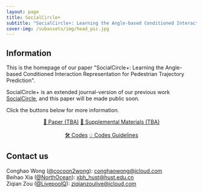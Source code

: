 ```yaml
---
layout: page
title: SocialCircle+
subtitle: "SocialCircle+: Learning the Angle-based Conditioned Interaction Representation for Pedestrian Trajectory Prediction"
cover-img: /subassets/img/head_pic.jpg
---
```

<!--
 * @Author: Ziqian Zou
 * @Date: 2024-05-31 15:53:21
 * @LastEditors: Ziqian Zou
 * @LastEditTime: 2024-06-06 21:07:31
 * @Description: file content
 * @Github: https://github.com/LivepoolQ
 * Copyright 2024 Ziqian Zou, All Rights Reserved.
-->

## Information

This is the homepage of our paper "SocialCircle+: Learning the Angle-based Conditioned Interaction Representation for Pedestrian Trajectory Prediction".

SocialCircle+ is an extended journal-version of our previous work [SocialCircle](https://github.com/cocoon2wong/SocialCircle), and this paper will be made public soon. 
<!-- The paper is available on arXiv. -->
Click the buttons below for more information.

<div style="text-align: center;">
    <a class="btn btn-colorful btn-lg" href="https://github.com/cocoon2wong/SocialCirclePlus">📖 Paper (TBA)</a>
    <a class="btn btn-colorful btn-lg" href="https://github.com/cocoon2wong/SocialCirclePlus">📖 Supplemental Materials (TBA)</a>
    <br><br>
    <a class="btn btn-colorful btn-lg" href="https://github.com/cocoon2wong/SocialCirclePlus">🛠️ Codes</a>
    <a class="btn btn-colorful btn-lg" href="./guidelines">💡 Codes Guidelines</a>
</div>

## Contact us

Conghao Wong ([@cocoon2wong](https://github.com/cocoon2wong)): conghaowong@icloud.com  
Beihao Xia ([@NorthOcean](https://github.com/NorthOcean)): xbh_hust@hust.edu.cn  
Ziqian Zou ([@LivepoolQ](https://github.com/LivepoolQ)): ziqianzoulive@icloud.com
